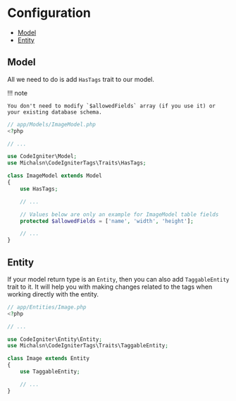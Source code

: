# Configuration

- [Model](#model)
- [Entity](#entity)

## Model

All we need to do is add `HasTags` trait to our model.

!!! note

    You don't need to modify `$allowedFields` array (if you use it) or your existing database schema.

```php
// app/Models/ImageModel.php
<?php

// ...

use CodeIgniter\Model;
use Michalsn\CodeIgniterTags\Traits\HasTags;

class ImageModel extends Model
{
    use HasTags;

    // ...

    // Values below are only an example for ImageModel table fields
    protected $allowedFields = ['name', 'width', 'height'];

    // ...
}
```

## Entity

If your model return type is an `Entity`, then you can also add `TaggableEntity` trait to it.
It will help you with making changes related to the tags when working directly with the entity.

```php
// app/Entities/Image.php
<?php

// ...

use CodeIgniter\Entity\Entity;
use Michalsn\CodeIgniterTags\Traits\TaggableEntity;

class Image extends Entity
{
    use TaggableEntity;

    // ...
}
```
